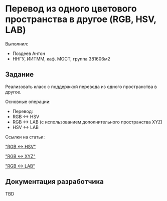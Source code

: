 # Перевод из одного цветового пространства в другое (RGB, HSV, LAB)

Выполнил:

 - Поздеев Антон
 - ННГУ, ИИТММ, каф. МОСТ, группа 381606м2

## Задание

Реализовать класс с поддержкой перевода из одного пространства в другое.

Основные операции:

- Перевод:
 - RGB <-> HSV
 - RGB <-> LAB (с использованием дополнительного пространства XYZ)
 - HSV <-> LAB

Ссылки на статьи:

["RGB <-> HSV"][RGBtoHSV]

["RGB <-> XYZ"][RGBtoXYZ]

["RGB <-> LAB"][XYZtoLAB]

## Документация разработчика

TBD

<!-- LINKS -->

[RGBtoHSV]: https://ru.wikipedia.org/wiki/HSV_(цветовая_модель)
[RGBtoXYZ]: http://www.brucelindbloom.com/index.html?Eqn_RGB_to_XYZ.html
[XYZtoLAB]: http://www.brucelindbloom.com/index.html?Eqn_XYZ_to_Lab.html
